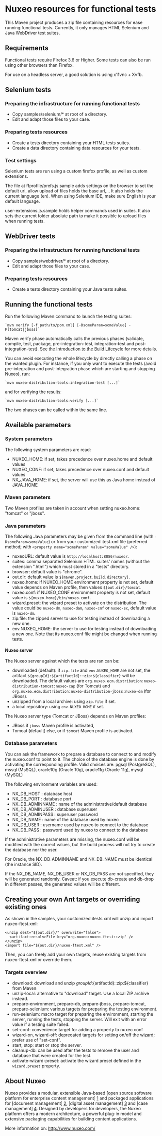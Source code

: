 # Nuxeo resources for functional tests

This Maven project produces a zip file containing resources for ease running functional tests.
Currently, it only manages HTML Selenium and Java WebDriver test suites.

## Requirements

Functional tests require Firefox 3.6 or Higher. Some tests can also be
run using other browsers than Firefox.

For use on a headless server, a good solution is using x11vnc + Xvfb.

## Selenium tests

### Preparing the infrastructure for running functional tests

  * Copy samples/selenium/* at root of a directory.
  * Edit and adapt those files to your case.

### Preparing tests resources

  * Create a tests directory containing your HTML tests suites.
  * Create a data directory containing data resources for your tests.

### Test settings

Selenium tests are run using a custom firefox profile, as well as
custom extensions.

The file at ffprofile/prefs.js.sample adds settings on the browser to
set the default url, allow upload of files holds the base url,...  It
also holds the current language (en). When using Selenium IDE, make
sure English is your default language.

user-extensions.js.sample holds helper commands used in suites. It
also sets the current folder absolute path to make it possible to
upload files when running tests.

## WebDriver tests

### Preparing the infrastructure for running functional tests

  * Copy samples/webdriver/* at root of a directory.
  * Edit and adapt those files to your case.

### Preparing tests resources

  * Create a tests directory containing your Java tests suites.

## Running the functional tests

  Run the following Maven command to launch the testing suites:

    `mvn verify [-f path/to/pom.xml] [-DsomeParam=someValue] -P[tomcat|jboss]`

  Maven verify phase automatically calls the previous phases (validate, compile,
  test, package, pre-integration-test, integration-test and post-integration-test).
  See [the Introduction to the Build Lifecycle](http://maven.apache.org/guides/introduction/introduction-to-the-lifecycle.html#Lifecycle_Reference)
  for more details.

  You can avoid executing the whole lifecycle by directly calling a phase on the wanted plugin.
  For instance, if you only want to execute the tests (avoid pre-integration and post-integration phase
  which are starting and stopping Nuxeo), run:

    `mvn nuxeo-distribution-tools:integration-test [...]`

  and for verifying the results:

    `mvn nuxeo-distribution-tools:verify [...]`

  The two phases can be called within the same line.

## Available parameters

### System parameters

  The following system parameters are read:

  * NUXEO_HOME: if set, takes precedence over nuxeo.home and default values
  * NUXEO_CONF: if set, takes precedence over nuxeo.conf and default values
  * NX\_JAVA\_HOME: if set, the server will use this as Java home instead of JAVA_HOME

### Maven parameters

  Two Maven profiles are taken in account when setting nuxeo.home: "tomcat" or "jboss".

### Java parameters

  The following Java parameters may be given from the command line (with `-DsomeParam=someValue`)
  or from your customized itest.xml file (preferred method; with `<property name="someParam" value="someValue" />`):

  * nuxeoURL: default value is `http://localhost:8080/nuxeo/`.
  * suites: comma separated Selenium HTML suites' names (without the extension ".html") which must stored in a "tests" directory.
  * browser: default value is "chrome".
  * out.dir: default value is `${maven.project.build.directory}`.
  * nuxeo.home: if NUXEO_HOME environment property is not set, default value depends on Maven profile, then values `${out.dir}/tomcat`.
  * nuxeo.conf: if NUXEO_CONF environment property is not set, default value is `${nuxeo.home}/bin/nuxeo.conf`.
  * wizard.preset: the wizard preset to activate on the distribution. The value could be `nuxeo-dm`, `nuxeo-dam`, `nuxeo-cmf` or `nuxeo-sc`, default value is `nuxeo-dm`.
  * zip.file: the zipped server to use for testing instead of downloading a new one.
  * env.NUXEO_HOME: the server to use for testing instead of downloading a new one. Note that its nuxeo.conf file might be changed when running tests.

#### Nuxeo server

The Nuxeo server against which the tests are ran can be:

  * downloaded (default): if `zip.file` and `env.NUXEO_HOME` are not set,
    the artifact `${groupId}:${artifactId}::zip:${classifier}` will be downloaded.
    The default values are `org.nuxeo.ecm.distribution:nuxeo-distribution-tomcat:nuxeo-cap` (for Tomcat)
    and `org.nuxeo.ecm.distribution:nuxeo-distribution-jboss:nuxeo-dm` (for JBoss).
  * unzipped from a local archive: using `zip.file` if set.
  * a local repository: using `env.NUXEO_HOME` if set.

The Nuxeo server type (Tomcat or JBoss) depends on Maven profiles:

  * JBoss if `jboss` Maven profile is activated,
  * Tomcat (default) else, or if `tomcat` Maven profile is activated.

### Database parameters

  You can ask the framework to prepare a database to connect to and modify the nuxeo.conf to point to it.
  The choice of the database engine is done by activating the corresponding profile.
  Valid choices are: pgsql (PostgreSQL), mssql (MsSQL), oracle10g (Oracle 10g), oracle11g (Oracle 11g), mysql (MySQL)

  The following environment variables are used:

  * NX\_DB\_HOST : database host
  * NX\_DB\_PORT : database port
  * NX\_DB\_ADMINNAME : name of the administrative/default database
  * NX\_DB\_ADMINUSER : database superuser
  * NX\_DB\_ADMINPASS : superuser password
  * NX\_DB\_NAME : name of the database used by nuxeo
  * NX\_DB\_USER : username used by nuxeo to connect to the database
  * NX\_DB\_PASS : password used by nuxeo to connect to the database

  If the administrative parameters are missing, the nuxeo.conf will be modified with the correct values,
  but the build process will not try to create the database nor the user.

  For Oracle, the NX\_DB\_ADMINNAME and NX\_DB\_NAME must be identical (the instance SID).

  If the NX\_DB\_NAME, NX\_DB\_USER or NX\_DB\_PASS are not specified, they will be generated randomly.
  Caveat: if you execute db-create and db-drop in different passes, the generated values will be different.

## Creating your own Ant targets or overriding existing ones

  As shown in the samples, your customized itests.xml will unzip and import nuxeo-ftest.xml:

    <unzip dest="${out.dir}/" overwrite="false">
      <artifact:resolveFile key="org.nuxeo:nuxeo-ftest::zip" />
    </unzip>
    <import file="${out.dir}/nuxeo-ftest.xml" />

  Then, you can freely add your own targets, reuse existing targets from nuxeo-ftest.xml or override them.

### Targets overview

  * download: download and unzip ${groupId}:${artifactId}::zip:${classifier} from Maven
  * unzip-local: alternative to "download" target. Use a local ZIP archive instead.
  * prepare-environment, prepare-db, prepare-jboss, prepare-tomcat, prepare-selenium: various targets for preparing the testing environment.
  * run-selenium: macro target for preparing the environment, starting the server, running the tests, stopping the server.
  Will exit with an error value if a testing suite failed.
  * set-conf: convenience target for adding a property to nuxeo.conf
  * wizard-on, wizard-off: deprecated targets for setting on/off the wizard; prefer use of "set-conf".
  * start, stop: start or stop the server.
  * cleanup-db: can be used after the tests to remove the user and database that were created for the test.
  * activate-wizard-preset: activate the wizard preset defined in the `wizard.preset` property.

## About Nuxeo

Nuxeo provides a modular, extensible Java-based [open source software platform for enterprise content management] [1] and packaged
applications for [document management] [2], [digital asset management] [3] and [case management] [4]. Designed by developers for developers,
the Nuxeo platform offers a modern architecture, a powerful plug-in model and extensive packaging capabilities for building content applications.

[1]: http://www.nuxeo.com/en/products/ep
[2]: http://www.nuxeo.com/en/products/document-management
[3]: http://www.nuxeo.com/en/products/dam
[4]: http://www.nuxeo.com/en/products/case-management

More information on: <http://www.nuxeo.com/>
